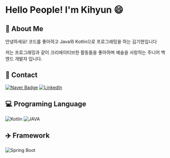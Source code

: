 
<!--
**BE-AlexKim/BE-AlexKim** is a ✨ _special_ ✨ repository because its `README.md` (this file) appears on your GitHub profile.

Here are some ideas to get you started:

- 🔭 I’m currently working on ...
- 🌱 I’m currently learning ...
- 👯 I’m looking to collaborate on ...
- 🤔 I’m looking for help with ...
- 💬 Ask me about ...
- 📫 How to reach me: ...
- 😄 Pronouns: ...
-  Fun fact: ...
-->

# Hello People! I'm Kihyun 😄

## 🌱 About Me 

안녕하세요! 코드를 좋아하고 Java와 Kotlin으로 
프로그래밍을 하는 김기현입니다 

저는 프로그래밍과 같이 크리에이티브한 활동들을 좋아하며
예술을 사랑하는 주니어 백엔드 개발자 입니다.

## 💬 Contact 
[![Naver Badge](https://img.shields.io/badge/-joy585@naver.com-86f438?style=flat-square&logo=Naver&logoColor=white&link=mailto:joy585@naver.com)](mailto:joy585@naver.com)
[![LinkedIn](https://img.shields.io/badge/-링크드인%20KI%20HYUN%20KIM-c14438?style=flat-square&logo=LinkedIn&logoColor=white)](https://www.linkedin.com/in/%EA%B9%80-%EA%B8%B0%ED%98%84-476651351/)

## 💻 Programing Language 
<img alt="Kotlin" src="https://img.shields.io/badge/Kotlin%20-%2314354C.svg?&style=for-the-badge&logo=kotlin&logoColor=white"/> <img alt="JAVA" src="https://img.shields.io/badge/Java%20-%2314354C.svg?&style=for-the-badge&logoColor=white"/>

## ✈️ Framework 
<img alt="Spring Boot" src="https://img.shields.io/badge/Spring%20Boot%20-%2314354C.svg?&style=for-the-badge&logo=springboot&logoColor=white"/>


